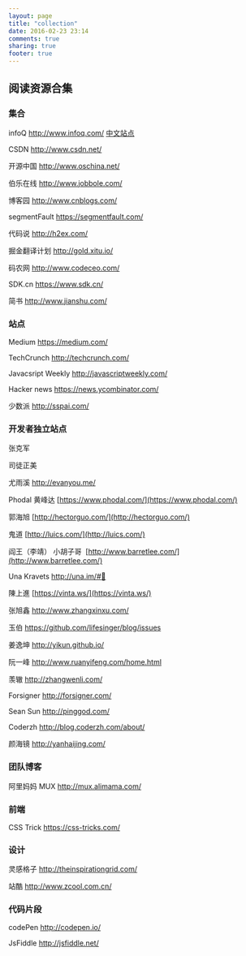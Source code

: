 ```yaml
---
layout: page
title: "collection"
date: 2016-02-23 23:14
comments: true
sharing: true
footer: true
---
```


## 阅读资源合集

### 集合

infoQ http://www.infoq.com/ [中文站点](http://www.infoq.com/cn/)

CSDN http://www.csdn.net/

开源中国 http://www.oschina.net/

伯乐在线 http://www.jobbole.com/

博客园 http://www.cnblogs.com/

segmentFault https://segmentfault.com/

代码说 http://h2ex.com/

掘金翻译计划 http://gold.xitu.io/

码农网 http://www.codeceo.com/

SDK.cn https://www.sdk.cn/



简书 http://www.jianshu.com/



### 站点

Medium https://medium.com/

TechCrunch http://techcrunch.com/

Javacsript Weekly http://javascriptweekly.com/



Hacker news https://news.ycombinator.com/


少数派 http://sspai.com/



### 开发者独立站点

张克军

司徒正美



尤雨溪 http://evanyou.me/

Phodal 黄峰达 [https://www.phodal.com/](https://www.phodal.com/)

郭海旭 [http://hectorguo.com/](http://hectorguo.com/)

鬼道 [http://luics.com/](http://luics.com/)

阎王（李靖） 小胡子哥  [http://www.barretlee.com/](http://www.barretlee.com/)

Una Kravets http://una.im/#💁

陳上進 [https://vinta.ws/](https://vinta.ws/)

张旭鑫 http://www.zhangxinxu.com/

玉伯 https://github.com/lifesinger/blog/issues

姜逸坤 http://yikun.github.io/

阮一峰 http://www.ruanyifeng.com/home.html

羡辙 http://zhangwenli.com/

Forsigner http://forsigner.com/

Sean Sun http://pinggod.com/

Coderzh http://blog.coderzh.com/about/

颜海镜 http://yanhaijing.com/





### 团队博客

阿里妈妈 MUX http://mux.alimama.com/


### 前端

CSS Trick https://css-tricks.com/


### 设计

灵感格子 http://theinspirationgrid.com/

站酷 http://www.zcool.com.cn/



### 代码片段

codePen http://codepen.io/

JsFiddle http://jsfiddle.net/
